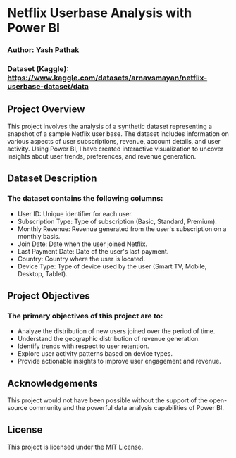 # Netflix Userbase Analysis with Power BI

### Author: Yash Pathak
### Dataset (Kaggle): https://www.kaggle.com/datasets/arnavsmayan/netflix-userbase-dataset/data


## Project Overview
This project involves the analysis of a synthetic dataset representing a snapshot of a sample Netflix user base. The dataset includes information on various aspects of user subscriptions, revenue, account details, and user activity. Using Power BI, I have created interactive visualization to uncover insights about user trends, preferences, and revenue generation.

## Dataset Description
### The dataset contains the following columns:

- User ID: Unique identifier for each user.
- Subscription Type: Type of subscription (Basic, Standard, Premium).
- Monthly Revenue: Revenue generated from the user's subscription on a monthly basis.
- Join Date: Date when the user joined Netflix.
- Last Payment Date: Date of the user's last payment.
- Country: Country where the user is located.
- Device Type: Type of device used by the user (Smart TV, Mobile, Desktop, Tablet).

## Project Objectives
### The primary objectives of this project are to:

- Analyze the distribution of new users joined over the period of time.
- Understand the geographic distribution of revenue generation.
- Identify trends with respect to user retention.
- Explore user activity patterns based on device types.
- Provide actionable insights to improve user engagement and revenue.

## Acknowledgements

This project would not have been possible without the support of the open-source community and the powerful data analysis capabilities of Power BI.

## License

This project is licensed under the MIT License.



